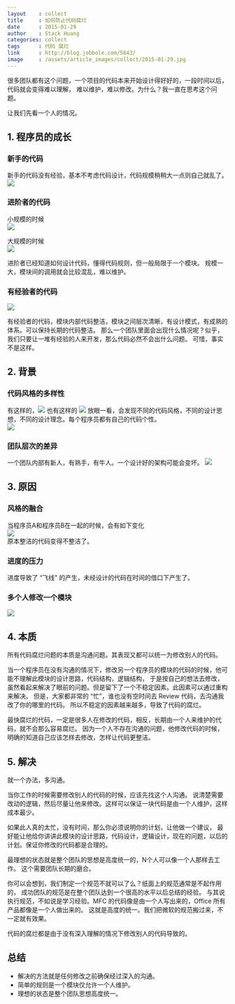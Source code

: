 ```yaml
---
layout    : collect
title     : 如何防止代码腐烂
date      : 2015-01-29
author    : Stack Huang
categories: collect
tags      : 代码 腐烂
link      : http://blog.jobbole.com/5643/
image     : /assets/article_images/collect/2015-01-29.jpg
---
```


很多团队都有这个问题，一个项目的代码本来开始设计得好好的，一段时间以后，代码就会变得难以理解，
难以维护，难以修改。为什么？我一直在思考这个问题。

让我们先看一个人的情况。


## 1. 程序员的成长

### 新手的代码
新手的代码没有经验，基本不考虑代码设计，代码规模稍稍大一点则自己就乱了。  
![](/assets/article_images/collect/2015-01-29-1.jpg)


### 进阶者的代码
小规模的时候  
![](/assets/article_images/collect/2015-01-29-2.jpg)

大规模的时候  
![](/assets/article_images/collect/2015-01-29-3.jpg)

进阶者已经知道如何设计代码，懂得代码规则，但一般局限于一个模块。
规模一大，模块间的调用就会比较混乱，难以维护。


### 有经验者的代码
![](/assets/article_images/collect/2015-01-29-4.jpg)

有经验者的代码，模块内部代码整洁，模块之间层次清晰，有设计模式，有成熟的体系。可以保持长期的代码整洁。
那么一个团队里面会出现什么情况呢？似乎，我们只要让一堆有经验的人来开发，那么代码必然不会出什么问题。
可惜，事实不是这样。


## 2. 背景

### 代码风格的多样性
有这样的，![](/assets/article_images/collect/2015-01-29-5.jpg)
也有这样的 ![](/assets/article_images/collect/2015-01-29-6.jpg)
放眼一看，会发现不同的代码风格，不同的设计思想，不同的设计理念。每个程序员都有自己的代码个性。  
![](/assets/article_images/collect/2015-01-29-7.jpg)


### 团队层次的差异
一个团队内部有新人，有熟手，有牛人。一个设计好的架构可能会变坏。
![](/assets/article_images/collect/2015-01-29-8.jpg)


## 3. 原因

### 风格的融合
当程序员A和程序员B在一起的时候，会有如下变化  
![](/assets/article_images/collect/2015-01-29-9.jpg)  
原本整洁的代码变得不整洁了。


### 进度的压力
进度导致了 “飞线” 的产生，未经设计的代码在时间的借口下产生了。


### 多个人修改一个模块
![](/assets/article_images/collect/2015-01-29-10.jpg)


## 4. 本质
所有代码腐烂问题的本质是沟通问题。其表现又都可以统一为修改别人的代码。

当一个程序员在没有沟通的情况下，修改另一个程序员的模块的代码的时候，他可能不理解此模块的设计思路，代码结构，逻辑结构，
于是按自己的想法去修改，虽然看起来解决了眼前的问题。但是留下了一个不稳定因素。此因素可以通过重构来解决。
但是，大家都非常的 “忙”，谁也没有空时间去 Review 代码，去沟通我改了你的哪里的代码。
所以不稳定的因素越来越多，导致了代码的腐烂。

最快腐烂的代码，一定是很多人在修改的代码，相反，长期由一个人来维护的代码，就不会那么容易腐烂。
因为一个人不存在沟通的问题，他修改代码的时候，明确的知道自己应该怎样去修改，怎样让代码更整洁。


## 5. 解决
就一个办法，多沟通。

当你工作的时候需要修改别人的代码的时候，应该先找这个人沟通。
说清楚需要改动的逻辑，然后尽量让他来修改。这样可以保证一块代码是由一个人维护，这样成本最少。

如果此人真的太忙，没有时间，那么你必须说明你的计划，让他做一个建议，
最好能让他给你讲讲此模块的设计思路，代码设计，逻辑设计，现在的问题，以后的计划。保证你修改的代码都是合理的。

最理想的状态就是整个团队的思想是高度统一的，N个人可以像一个人那样去工作。
这个需要团队长期的磨合。

你可以会想到，我们制定一个规范不就可以了么？纸面上的规范通常是不起作用的，
成功团队的规范是在整个团队达到一个很高的水平以后总结的经验。
与其说执行规范，不如说是学习经验。MFC 的代码像是由一个人写出来的，Office 所有产品都像是一个人做出来的。
这就是高度的统一。我们把微软的规范搬过来，不一定就有效果。

代码的腐烂都是由于没有深入理解的情况下修改别人的代码导致的。


## 总结
 - 解决的方法就是任何修改之前确保经过深入的沟通。
 - 简单的规则是一个模块仅允许一个人维护。
 - 理想的状态是整个团队思想高度统一。
